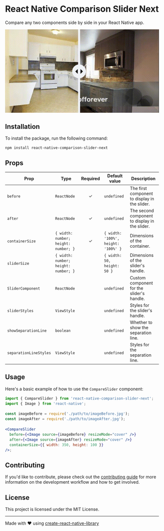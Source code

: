# React Native Comparison Slider Next

Compare any two components side by side in your React Native app.

![Example](./example/assets/teaser.gif)

## Installation

To install the package, run the following command:

```
npm install react-native-comparison-slider-next
```

## Props

| Prop                   | Type                                 | Required | Default value                       | Description                                    |
| ---------------------- | ------------------------------------ | :------: | ----------------------------------- | ---------------------------------------------- |
| `before`               | `ReactNode`                          |    ✓     | `undefined`                         | The first component to display in the slider.  |
| `after`                | `ReactNode`                          |    ✓     | `undefined`                         | The second component to display in the slider. |
| `containerSize`        | `{ width: number; height: number; }` |    ✓     | `{ width: '100%', height: '100%' }` | Dimensions of the container.                   |
| `sliderSize`           | `{ width: number; height: number; }` |          | `{ width: 50, height: 50 }`         | Dimensions of the slider's handle.             |
| `SliderComponent`      | `ReactNode`                          |          | `undefined`                         | Custom component for the slider's handle.      |
| `sliderStyles`         | `ViewStyle`                          |          | `undefined`                         | Styles for the slider's handle.                |
| `showSeparationLine`   | `boolean`                            |          | `undefined`                         | Whether to show the separation line.           |
| `separationLineStyles` | `ViewStyle`                          |          | `undefined`                         | Styles for the separation line.                |

## Usage

Here's a basic example of how to use the `CompareSlider` component:

```jsx
import { CompareSlider } from 'react-native-comparison-slider-next';
import { Image } from 'react-native';

const imageBefore = require('./path/to/imageBefore.jpg');
const imageAfter = require('./path/to/imageAfter.jpg');

<CompareSlider
  before={<Image source={imageBefore} resizeMode="cover" />}
  after={<Image source={imageAfter} resizeMode="cover" />}
  containerSize={{ width: 350, height: 100 }}
/>;
```

## Contributing

If you'd like to contribute, please check out the [contributing guide](CONTRIBUTING.md) for more information on the development workflow and how to get involved.

## License

This project is licensed under the MIT License.

---

Made with ❤️ using [create-react-native-library](https://github.com/callstack/react-native-builder-bob)
